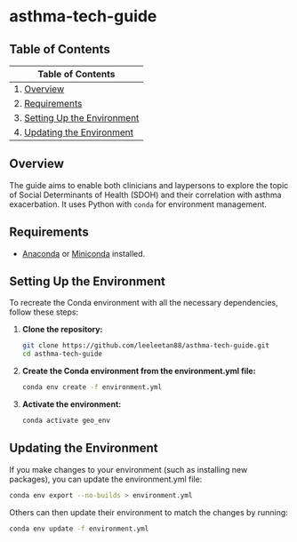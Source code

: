 # asthma-tech-guide
## Table of Contents
| Table of Contents |
|------------|
| 1. [Overview](#overview)|
| 2. [Requirements](#requirements)|
| 3. [Setting Up the Environment](#setting-up-the-environment)|
| 4. [Updating the Environment](#updating-the-environment)|

## Overview
The guide aims to enable both clinicians and laypersons to explore the topic of Social Determinants of Health (SDOH) and their correlation with asthma exacerbation.
It uses Python with `conda` for environment management.

## Requirements
- [Anaconda](https://www.anaconda.com/products/individual) or [Miniconda](https://docs.conda.io/en/latest/miniconda.html) installed.

## Setting Up the Environment

To recreate the Conda environment with all the necessary dependencies, follow these steps:

1. **Clone the repository:**
   ```bash
   git clone https://github.com/leeleetan88/asthma-tech-guide.git
   cd asthma-tech-guide
   ```
2. **Create the Conda environment from the environment.yml file:**
   ```bash
   conda env create -f environment.yml
   ```
3. **Activate the environment:**
   ```bash
   conda activate geo_env
   ```

## Updating the Environment
If you make changes to your environment (such as installing new packages), you can update the environment.yml file:
```bash
conda env export --no-builds > environment.yml
```

Others can then update their environment to match the changes by running:
```bash
conda env update -f environment.yml
```

